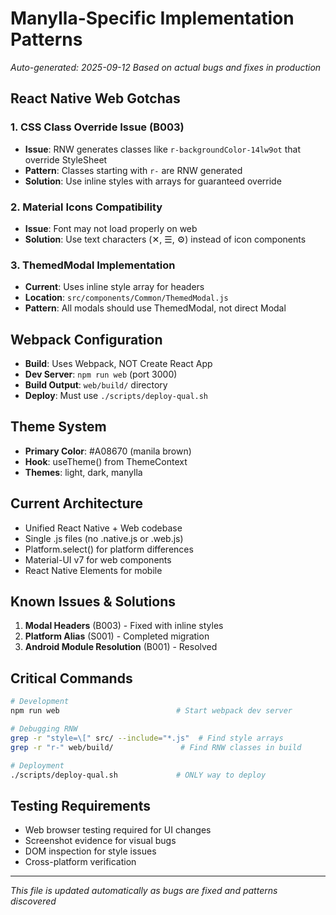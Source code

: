 # Manylla-Specific Implementation Patterns

*Auto-generated: 2025-09-12*
*Based on actual bugs and fixes in production*

## React Native Web Gotchas

### 1. CSS Class Override Issue (B003)
- **Issue**: RNW generates classes like `r-backgroundColor-14lw9ot` that override StyleSheet
- **Pattern**: Classes starting with `r-` are RNW generated
- **Solution**: Use inline styles with arrays for guaranteed override

### 2. Material Icons Compatibility
- **Issue**: Font may not load properly on web
- **Solution**: Use text characters (✕, ☰, ⚙️) instead of icon components

### 3. ThemedModal Implementation
- **Current**: Uses inline style array for headers
- **Location**: `src/components/Common/ThemedModal.js`
- **Pattern**: All modals should use ThemedModal, not direct Modal

## Webpack Configuration
- **Build**: Uses Webpack, NOT Create React App
- **Dev Server**: `npm run web` (port 3000)
- **Build Output**: `web/build/` directory
- **Deploy**: Must use `./scripts/deploy-qual.sh`

## Theme System
- **Primary Color**: #A08670 (manila brown)
- **Hook**: useTheme() from ThemeContext
- **Themes**: light, dark, manylla

## Current Architecture
- Unified React Native + Web codebase
- Single .js files (no .native.js or .web.js)
- Platform.select() for platform differences
- Material-UI v7 for web components
- React Native Elements for mobile

## Known Issues & Solutions
1. **Modal Headers** (B003) - Fixed with inline styles
2. **Platform Alias** (S001) - Completed migration
3. **Android Module Resolution** (B001) - Resolved

## Critical Commands
```bash
# Development
npm run web                          # Start webpack dev server

# Debugging RNW
grep -r "style=\[" src/ --include="*.js"  # Find style arrays
grep -r "r-" web/build/               # Find RNW classes in build

# Deployment
./scripts/deploy-qual.sh             # ONLY way to deploy
```

## Testing Requirements
- Web browser testing required for UI changes
- Screenshot evidence for visual bugs
- DOM inspection for style issues
- Cross-platform verification

---
*This file is updated automatically as bugs are fixed and patterns discovered*
